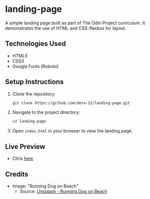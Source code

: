 # landing-page

A simple landing page built as part of The Odin Project curriculum. It demonstrates the use of HTML and CSS-flexbox for layout.

## Technologies Used

- HTML5
- CSS3
- Google Fonts (Roboto)

## Setup Instructions

1. Clone the repository:

   ```bash
   git clone https://github.com/dere-12/landing-page.git

   ```

2. Navigate to the project directory:
   ```bash
   cd landing-page
   ```
3. Open `index.html` in your browser to view the landing page.

## Live Preview

- Click [here](https://dere-12.github.io/landing-page/ "https://dere-12.github.io/landing-page/")

## Credits

- Image: "Running Dog on Beach"
  - Source: [Unsplash - Running Dog on Beach](https://unsplash.com/photos/dog-running-on-beach-during-daytime-yihlaRCCvd4)
